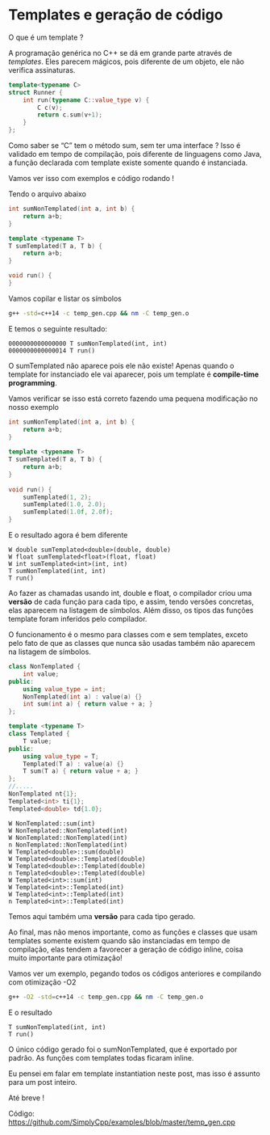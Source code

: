 # Templates e geração de código

O que é um template ?

A programação genérica no C++ se dá em grande parte através de *templates*. Eles parecem mágicos, pois diferente de um objeto, ele não verifica assinaturas.

```cpp
template<typename C>
struct Runner {
	int run(typename C::value_type v) {
		C c(v);
		return c.sum(v+1);
	}
};
```

Como saber se “C” tem o método sum, sem ter uma interface ?
 Isso é validado em tempo de compilação, pois diferente de linguagens  como Java, a função declarada com template existe somente quando é  instanciada.

Vamos ver isso com exemplos e código rodando !

Tendo o arquivo abaixo

```cpp
int sumNonTemplated(int a, int b) {
	return a+b;
}

template <typename T>
T sumTemplated(T a, T b) {
	return a+b;
}

void run() {
}
```

Vamos copilar e listar os símbolos

```bash
g++ -std=c++14 -c temp_gen.cpp && nm -C temp_gen.o
```

E temos o seguinte resultado:

```
0000000000000000 T sumNonTemplated(int, int)
0000000000000014 T run()
```

O sumTemplated não aparece pois ele não existe! Apenas quando o template for instanciado ele vai aparecer, pois um template é **compile-time programming**.

Vamos verificar se isso está correto fazendo uma pequena modificação no nosso exemplo

```cpp
int sumNonTemplated(int a, int b) {
	return a+b;
}
 
template <typename T>
T sumTemplated(T a, T b) {
	return a+b;
}
 
void run() {
	sumTemplated(1, 2);
	sumTemplated(1.0, 2.0);
	sumTemplated(1.0f, 2.0f);
}
```

E o resultado agora é bem diferente

```
W double sumTemplated<double>(double, double)
W float sumTemplated<float>(float, float)
W int sumTemplated<int>(int, int)
T sumNonTemplated(int, int)
T run()
```

Ao fazer as chamadas usando int, double e float, o compilador criou uma **versão** de cada função para cada tipo, e assim, tendo versões concretas, elas  aparecem na listagem de símbolos. Além disso, os tipos das funções  template foram inferidos pelo compilador.

O funcionamento é o mesmo para classes com e sem templates, exceto  pelo fato de que as classes que nunca são usadas também não aparecem na  listagem de símbolos.

```cpp
class NonTemplated {
	int value;
public:
	using value_type = int;
	NonTemplated(int a) : value(a) {}
	int sum(int a) { return value + a; }
};

template <typename T>
class Templated {
	T value;
public:
	using value_type = T;
	Templated(T a) : value(a) {}
	T sum(T a) { return value + a; }
};
//.....
NonTemplated nt{1};
Templated<int> ti{1};
Templated<double> td{1.0};
```

```
W NonTemplated::sum(int)
W NonTemplated::NonTemplated(int)
W NonTemplated::NonTemplated(int)
n NonTemplated::NonTemplated(int)
W Templated<double>::sum(double)
W Templated<double>::Templated(double)
W Templated<double>::Templated(double)
n Templated<double>::Templated(double)
W Templated<int>::sum(int)
W Templated<int>::Templated(int)
W Templated<int>::Templated(int)
n Templated<int>::Templated(int)
```

Temos aqui também uma **versão** para cada tipo gerado.

Ao final, mas não menos importante, como as funções e classes que  usam templates somente existem quando são instanciadas em tempo de  compilação, elas tendem a favorecer a geração de código inline, coisa  muito importante para otimização!

Vamos ver um exemplo, pegando todos os códigos anteriores e compilando com otimização -O2

```bash
g++ -O2 -std=c++14 -c temp_gen.cpp && nm -C temp_gen.o
```

E o resultado

```
T sumNonTemplated(int, int)
T run()
```

O único código gerado foi o sumNonTemplated, que é exportado por padrão. As funções com templates todas ficaram inline.

Eu pensei em falar em template instantiation neste post, mas isso é assunto para um post inteiro.

Até breve !

Código: https://github.com/SimplyCpp/examples/blob/master/temp_gen.cpp
